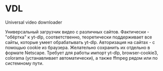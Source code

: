 # VDL
Universal video downloader

Универсальный загрузчик видео с различных сайтов.
Фактически - "обёртка" к yt-dlp, соответственно, теоретически поддерживает все сайты, которые умеет обрабатывать yt-dlp.
Авторизация на сайтах - с помощью cookie из браузера. Желательно сохранить их отдельно в формате Netscape.
Требует для работы импорт yt-dlp, browser-cookie3, colorama (устанавливает автоматически), а также ffmpeg рядом или по системному пути.
